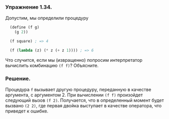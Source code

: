 ### Упражнение 1.34.

Допустим, мы определили процедуру

```scheme
  (define (f g)
    (g 2))
```

```scheme
  (f square) ; => 4
```

```scheme
  (f (lambda (z) (* z (+ z 1)))) ; => 6
```


Что случится, если мы (извращенно) попросим интерпретатор вычислить комбинацию `(f f)`? Объясните.


### Решение.

Процедура `f` вызывает другую процедуру, переданную в качестве аргумента, с аргументом 2.
При вычислении `(f f)` произойдет следующий вызов `(f 2)`. Получается, что в определенный момент 
будет вызвано `(2 2)`, где первая двойка выступает в качестве оператора, что приведет к ошибке. 